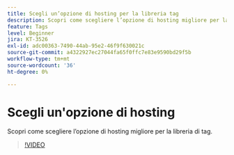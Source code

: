 ```yaml
---
title: Scegli un’opzione di hosting per la libreria tag
description: Scopri come scegliere l’opzione di hosting migliore per la libreria di tag.
feature: Tags
level: Beginner
jira: KT-3526
exl-id: adc00363-7490-44ab-95e2-46f9f630021c
source-git-commit: a4322927ec27044fa65f0ffc7e83e9590bd29f5b
workflow-type: tm+mt
source-wordcount: '36'
ht-degree: 0%

---
```


# Scegli un&#39;opzione di hosting

Scopri come scegliere l’opzione di hosting migliore per la libreria di tag.

>[!VIDEO](https://video.tv.adobe.com/v/28728/?learn=on)
